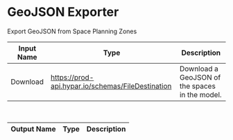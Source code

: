 

# GeoJSON Exporter

Export GeoJSON from Space Planning Zones

|Input Name|Type|Description|
|---|---|---|
|Download|https://prod-api.hypar.io/schemas/FileDestination|Download a GeoJSON of the spaces in the model.|


<br>

|Output Name|Type|Description|
|---|---|---|

